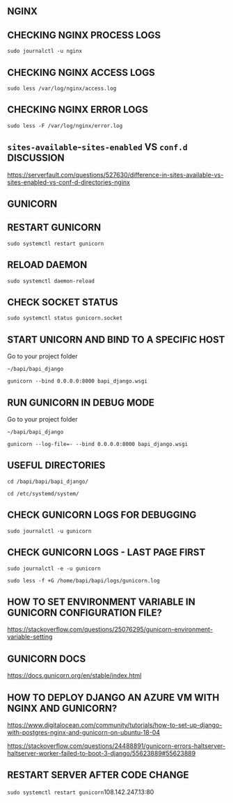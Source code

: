 ## NGINX

## CHECKING NGINX PROCESS LOGS

`sudo journalctl -u nginx`

## CHECKING NGINX ACCESS LOGS

`sudo less /var/log/nginx/access.log`

## CHECKING NGINX ERROR LOGS

`sudo less -F /var/log/nginx/error.log`

## `sites-available`-`sites-enabled` VS `conf.d` DISCUSSION

<https://serverfault.com/questions/527630/difference-in-sites-available-vs-sites-enabled-vs-conf-d-directories-nginx>

## GUNICORN

## RESTART GUNICORN

`sudo systemctl restart gunicorn`

## RELOAD DAEMON

`sudo systemctl daemon-reload`

## CHECK SOCKET STATUS

`sudo systemctl status gunicorn.socket`

## START UNICORN AND BIND TO A SPECIFIC HOST

Go to your project folder

`~/bapi/bapi_django`

`gunicorn --bind 0.0.0.0:8000 bapi_django.wsgi`

## RUN GUNICORN IN DEBUG MODE

Go to your project folder

`~/bapi/bapi_django`

`gunicorn --log-file=- --bind 0.0.0.0:8000 bapi_django.wsgi`

## USEFUL DIRECTORIES

`cd /bapi/bapi/bapi_django/`

`cd /etc/systemd/system/`

## CHECK GUNICORN LOGS FOR DEBUGGING

`sudo journalctl -u gunicorn`

## CHECK GUNICORN LOGS - LAST PAGE FIRST

`sudo journalctl -e -u gunicorn`

`sudo less -f +G /home/bapi/bapi/logs/gunicorn.log`

## HOW TO SET ENVIRONMENT VARIABLE IN GUNICORN CONFIGURATION FILE?

<https://stackoverflow.com/questions/25076295/gunicorn-environment-variable-setting>

## GUNICORN DOCS

<https://docs.gunicorn.org/en/stable/index.html>

## HOW TO DEPLOY DJANGO AN AZURE VM WITH NGINX AND GUNICORN?

<https://www.digitalocean.com/community/tutorials/how-to-set-up-django-with-postgres-nginx-and-gunicorn-on-ubuntu-18-04>

<https://stackoverflow.com/questions/24488891/gunicorn-errors-haltserver-haltserver-worker-failed-to-boot-3-django/55623889#55623889>

## RESTART SERVER AFTER CODE CHANGE

`sudo systemctl restart gunicorn`108.142.247.13:80